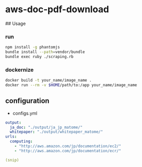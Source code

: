 aws-doc-pdf-download
====================

##️ Usage

### run

```sh
npm install -g phantomjs
bundle install --path=vendor/bundle
bundle exec ruby ./scraping.rb
```

### dockernize 

```sh
docker build -t your_name/image_name .
docker run --rm -v $HOME/path/to:/app your_name/image_name
```

## configuration

- configs.yml

```yaml
output:
  ja_doc: "./output/ja_jp_matome/"
  whitepaper: "./output/whitepaper_matome/"
urls:
  computing:
    - "http://aws.amazon.com/jp/documentation/ec2/"
    - "http://aws.amazon.com/jp/documentation/ecr/"

(snip)
```
